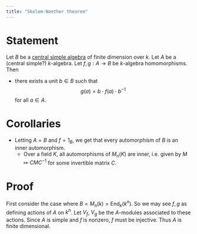 ```yaml
---
title: "Skolem-Noether theorem"
---
```


# Statement
Let $B$ be a [central simple algebra](<notes/ntpy/Definitions/central simple algebra.md>) of finite dimension over $k$. Let $A$ be a (central simple?) $k$-algebra. Let $f,g:A\to B$ be $k$-algebra homomorphisms. Then
- there exists a unit $b\in B$ such that $$g(a)=b\cdot f(a)\cdot b^{-1}$$ for all $a\in A$.

# Corollaries
- Letting $A=B$ and $f=1_B$, we get that every automorphism of $B$ is an inner automorphism.
	- Over a field $K$, all automorphisms of $M_n(K)$ are inner, i.e. given by $M\mapsto CMC^{-1}$ for some invertible matrix $C$.

# Proof
First consider the case where $B=M_n(k)=\text{End}_k(k^n)$. So we may see $f,g$ as defining actions of $A$ on $k^n$. Let $V_f$, $V_g$ be the $A$-modules associated to these actions. Since $A$ is simple and $f$ is nonzero, $f$ must be injective. Thus $A$ is finite dimensional. 